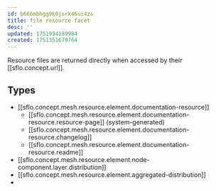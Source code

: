 ```yaml
---
id: b666mbhgg9k0jsrk46ui4zs
title: file resource facet
desc: ''
updated: 1751994189984
created: 1751351679764
---
```


Resource files are returned directly when accessed by their [[sflo.concept.url]].

## Types

- [[sflo.concept.mesh.resource.element.documentation-resource]]
  - [[sflo.concept.mesh.resource.element.documentation-resource.resource-page]] (system-generated)
  - [[sflo.concept.mesh.resource.element.documentation-resource.changelog]]
  - [[sflo.concept.mesh.resource.element.documentation-resource.readme]]
- [[sflo.concept.mesh.resource.element.node-component.layer.distribution]]
- [[sflo.concept.mesh.resource.element.aggregated-distribution]]
- 